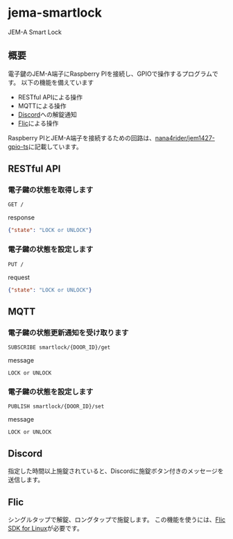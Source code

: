 # jema-smartlock
JEM-A Smart Lock

## 概要

電子鍵のJEM-A端子にRaspberry PIを接続し、GPIOで操作するプログラムです。
以下の機能を備えています
* RESTful APIによる操作
* MQTTによる操作
* [Discord](https://discord.com/)への解錠通知
* [Flic](https://flic.io/)による操作

Raspberry PIとJEM-A端子を接続するための回路は、[nana4rider/jem1427-gpio-ts](https://github.com/nana4rider/jem1427-gpio-ts)に記載しています。

## RESTful API
### 電子鍵の状態を取得します
```http
GET /
```
response
```json
{"state": "LOCK or UNLOCK"}
```
### 電子鍵の状態を設定します
```http
PUT /
```
request
```json
{"state": "LOCK or UNLOCK"}
```

## MQTT
### 電子鍵の状態更新通知を受け取ります
```
SUBSCRIBE smartlock/{DOOR_ID}/get
```
message
```
LOCK or UNLOCK
```

### 電子鍵の状態を設定します
```
PUBLISH smartlock/{DOOR_ID}/set
```
message
```
LOCK or UNLOCK
```

## Discord
指定した時間以上施錠されていると、Discordに施錠ボタン付きのメッセージを送信します。

## Flic
シングルタップで解錠、ロングタップで施錠します。
この機能を使うには、[Flic SDK for Linux](https://github.com/50ButtonsEach/fliclib-linux-hci)が必要です。
